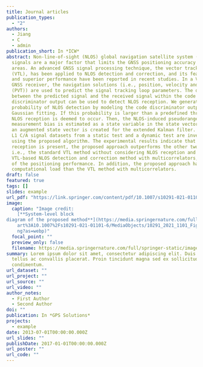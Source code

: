 ```yaml
---
title: Journal articles
publication_types:
  - "2"
authors:
  - Jiang
  - C
  - admin
publication_short: In *ICW*
abstract: Non-line-of-sight (NLOS) global navigation satellite system (GNSS)
  signals are a major factor that limits the GNSS positioning accuracy in urban
  areas. An advanced GNSS signal processing technique, the vector tracking loop
  (VTL), has been applied to NLOS detection and correction, and its feasibility
  and superior performance have been reported in recent studies. In a VTL-based
  GNSS receiver, the navigation solutions (i.e., position, velocity and time
  (PVT)) are used to predict the signal tracking loop parameters. The difference
  between the predicted signal and the received signal within the code
  discriminator output can be used to detect NLOS reception. We generate the
  probability of NLOS detection by modeling the code discriminator outputs using
  Gaussian fitting. If this probability is larger than a predefined threshold,
  NLOS reception is deemed to occur. Then, the NLOS-induced pseudorange
  measurement bias is estimated as a state variable in the state vector, i.e.,
  an augmented state vector is created for the extended Kalman filter. Two GPS
  L1 C/A signal datasets from a static test and a dynamic test are investigated
  using the proposed algorithm. The experimental results indicate that when NLOS
  reception is present, the proposed approach outperforms the other two methods,
  i.e., the standard VTL method without considering NLOS reception and the
  VTL-based NLOS detection and correction method with multicorrelators, in terms
  of the positioning performance. In addition, the proposed approach has a lower
  computational load than the VTL method with multicorrelators.
draft: false
featured: true
tags: []
slides: example
url_pdf: "https://link.springer.com/content/pdf/10.1007/s10291-021-01101-6.pdf"
image:
  caption: "Image credit:
    [**System-level block
diagram of the proposed method**](https://media.springernature.com/full/springer-static/image/\
    art%3A10.1007%2Fs10291-021-01101-6/MediaObjects/10291_2021_1101_Fig1_HTML.p\
    ng?as=webp)"
  focal_point: ""
  preview_only: false
  filename: https://media.springernature.com/full/springer-static/image/art%3A10.1007%2Fs10291-021-01101-6/MediaObjects/10291_2021_1101_Fig1_HTML.png?as=webp
summary: Lorem ipsum dolor sit amet, consectetur adipiscing elit. Duis posuere
  tellus ac convallis placerat. Proin tincidunt magna sed ex sollicitudin
  condimentum.
url_dataset: ""
url_project: ""
url_source: ""
url_video: ""
author_notes:
  - First Author
  - Second Author
doi: ""
publication: In *GPS Solutions*
projects:
  - example
date: 2013-07-01T00:00:00.000Z
url_slides: ""
publishDate: 2017-01-01T00:00:00.000Z
url_poster: ""
url_code: ""
---
```


